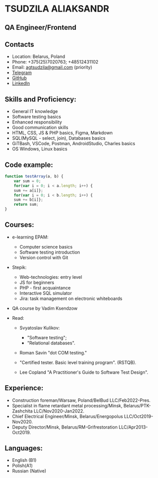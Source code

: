 # __TSUDZILA ALIAKSANDR__

## QA Engineer/Frontend

## Contacts

* Location: Belarus, Poland
* Phone: +375(25)7020763; +48512431102
* Email: agtsudzila@gmail.com (priority)
* [Telegram](https://t.me/alekstsud)
* [GitHub](https://github.com/Alekstsud)
* [LinkedIn](https://www.linkedin.com/in/aleks-tsud)

## Skills and Proficiency: 

* General IT knowledge
* Software testing basics
* Enhanced responsibility
* Good communication skills
* HTML, CSS, JS & PHP basics, Figma, Markdown
* SQL(MySQL - select, join), Databases basics
* GiTBash, VSCode, Postman, AndroidStudio, Charles basics 
* OS Windows, Linux basics

## Code example:

```javascript
function testArray(a, b) {
    var sum = 0;
    for(var i = 0; i < a.length; i++) {
    sum += a[i]};
    for(var i = 0; i < b.length; i++) {
    sum += b[i]};
    return sum;
}
```

## Courses:

* e-learning EPAM:
    * Computer science basics 
    * Software testing introduction
    * Version control with Git

* Stepik:
    * Web-technologies: entry level 
    * JS for beginners
    * PHP - first acquaintance
    * Interactive SQL simulator
    * Jira: task management on electronic whiteboards

* QA course by Vadim Ksendzow

* Read:
    * Svyatoslav Kulikov:
        * "Software testing";
        * "Relational databases".

    * Roman Savin "dot COM testing."

    * "Certified tester. Basic level training program". (RSTQB).

    * Lee Copland "A Practitioner's Guide to Software Test Design".

## Experience:

* Сonstruction foreman/Warsaw, Poland/BelBud LLC/Feb2022-Pres.
* Specialist in flame retardant metal processing/Minsk, Belarus/PTK-Zashchita LLC/Nov2020-Jan2022.
* Chief Electrical Engineer/Minsk, Belarus/Energopolus LLC/Oct2019-Nov2020.
* Deputy Director/Minsk, Belarus/RM-Grifrestoration LLC/Apr2013-Oct2019.

## Languages:

* English (B1)
* Polish(A1)
* Russian (Native)
